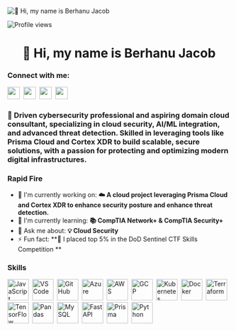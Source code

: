![👋 Hi, my name is Berhanu Jacob](https://cdna.artstation.com/p/assets/images/images/066/880/442/original/ilgin-gungor-calisma-masasi11.gif?1694002774)

![Profile views](https://komarev.com/ghpvc/?username=Berhanu2Infinity&label=Profile%20views&color=0e75b6&style=flat)

<div id="toc">
  <ul align="center" style="list-style: none">
    <summary>
      <h1>
        👋 Hi, my name is Berhanu Jacob
      </h1>
    </summary>
  </ul>
</div>

**<h3 align="left">Connect with me:</h3>** 
<p align="left"><a href="berhanu2infinity@gmail.com" target="_blank"><img src="https://img.shields.io/badge/Gmail-D14836?style=for-the-badge&logo=gmail&logoColor=white" height="28" style="margin-right: 4px"></a> <a href="https://www.linkedin.com/in/berhanujacobjr" target="_blank"><img src="https://img.shields.io/badge/LinkedIn-0077B5?style=for-the-badge&logo=linkedin&logoColor=white" height="28" style="margin-right: 4px"></a> <a href="https://twitter.com/BerhanuJac86911" target="_blank"><img src="https://img.shields.io/badge/Twitter-000000?style=for-the-badge&logo=X&logoColor=white" height="28" style="margin-right: 4px"></a> <a href="https://github.com/Berhanu2Infinity" target="_blank"><img src="https://img.shields.io/badge/GitHub-100000?style=for-the-badge&logo=github&logoColor=white" height="28" style="margin-right: 4px"></a></p>

 **<h3 align="left">🌟 Driven cybersecurity professional and aspiring domain cloud consultant, specializing in cloud security, AI/ML integration, and advanced threat detection. Skilled in leveraging tools like Prisma Cloud and Cortex XDR to build scalable, secure solutions, with a passion for protecting and optimizing modern digital infrastructures.</h3>**

**<h3 align="left">Rapid Fire</h3>**

- 💼 I'm currently working on: **☁️ A cloud project leveraging Prisma Cloud and Cortex XDR to enhance security posture and enhance threat detection.**
- 🌱 I'm currently learning: **📚 CompTIA Network+ & CompTIA Security+**
- 💬 Ask me about: **💡 Cloud Security**
- ⚡ Fun fact: **🎢 I placed top 5% in the DoD Sentinel CTF Skills Competition **

 **<h3 align="left">Skills</h3>**

<div style="display: flex; flex-wrap: wrap; gap: 4px; justify-content: left;"><img src="https://cdn.jsdelivr.net/gh/devicons/devicon/icons/javascript/javascript-original.svg" height="48" alt="JavaScript" style="margin-right: 4px"> <img src="https://cdn.jsdelivr.net/gh/devicons/devicon@latest/icons/vscode/vscode-original.svg" height="48" alt="VSCode" style="margin-right: 4px"> <img src="https://cdn.jsdelivr.net/gh/devicons/devicon@latest/icons/github/github-original-wordmark.svg" height="48" alt="GitHub" style="margin-right: 4px"> <img src="https://cdn.jsdelivr.net/gh/devicons/devicon/icons/azure/azure-original.svg" height="48" alt="Azure" style="margin-right: 4px"> <img src="https://cdn.jsdelivr.net/gh/devicons/devicon@latest/icons/amazonwebservices/amazonwebservices-original-wordmark.svg" height="48" alt="AWS" style="margin-right: 4px"> <img src="https://cdn.jsdelivr.net/gh/devicons/devicon/icons/googlecloud/googlecloud-original.svg" height="48" alt="GCP" style="margin-right: 4px"> <img src="https://cdn.jsdelivr.net/gh/devicons/devicon/icons/kubernetes/kubernetes-original.svg" height="48" alt="Kubernetes" style="margin-right: 4px"> <img src="https://cdn.jsdelivr.net/gh/devicons/devicon/icons/docker/docker-original.svg" height="48" alt="Docker" style="margin-right: 4px"> <img src="https://cdn.jsdelivr.net/gh/devicons/devicon/icons/terraform/terraform-original.svg" height="48" alt="Terraform" style="margin-right: 4px"> <img src="https://cdn.jsdelivr.net/gh/devicons/devicon/icons/tensorflow/tensorflow-original.svg" height="48" alt="TensorFlow" style="margin-right: 4px"> <img src="https://cdn.jsdelivr.net/gh/devicons/devicon/icons/pandas/pandas-original-wordmark.svg" height="48" alt="Pandas" style="margin-right: 4px"> <img src="https://cdn.jsdelivr.net/gh/devicons/devicon/icons/mysql/mysql-original.svg" height="48" alt="MySQL" style="margin-right: 4px"> <img src="https://cdn.jsdelivr.net/gh/devicons/devicon@latest/icons/fastapi/fastapi-original-wordmark.svg" height="48" alt="FastAPI" style="margin-right: 4px"> <img src="https://cdn.jsdelivr.net/gh/devicons/devicon@latest/icons/prisma/prisma-original-wordmark.svg" height="48" alt="Prisma" style="margin-right: 4px"> <img src="https://cdn.jsdelivr.net/gh/devicons/devicon/icons/python/python-original.svg" height="48" alt="Python" style="margin-right: 4px"></div>

